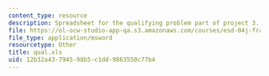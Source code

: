 ```yaml
---
content_type: resource
description: Spreadsheet for the qualifying problem part of project 3.
file: https://ol-ocw-studio-app-qa.s3.amazonaws.com/courses/esd-04j-frameworks-and-models-in-engineering-systems-engineering-system-design-spring-2007/12b32a43794598b5c1dd9863550c77b4_qual.xls
file_type: application/msword
resourcetype: Other
title: qual.xls
uid: 12b32a43-7945-98b5-c1dd-9863550c77b4
---
```


